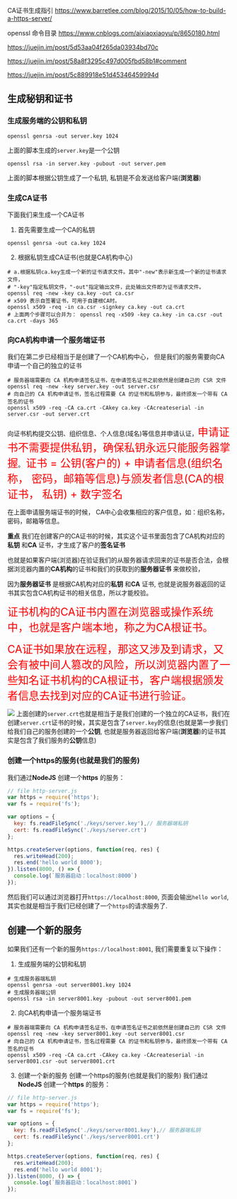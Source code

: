 CA证书生成指引
https://www.barretlee.com/blog/2015/10/05/how-to-build-a-https-server/

openssl 命令目录
https://www.cnblogs.com/aixiaoxiaoyu/p/8650180.html

https://juejin.im/post/5d53aa04f265da03934bd70c

https://juejin.im/post/58a8f3295c497d005fbd58b1#comment

https://juejin.im/post/5c889918e51d45346459994d

## 生成秘钥和证书

### 生成服务端的公钥和私钥
```shell
openssl genrsa -out server.key 1024
```
上面的脚本生成的`server.key`是一个公钥
```shell
openssl rsa -in server.key -pubout -out server.pem
```
上面的脚本根据公钥生成了一个私钥, 私钥是不会发送给客户端(**浏览器**)

### 生成CA证书
下面我们来生成一个CA证书
1. 首先需要生成一个CA的私钥
```shell
openssl genrsa -out ca.key 1024
```
2. 根据私钥生成CA证书(也就是CA机构中心)
```shell
# a.根据私钥ca.key生成一个新的证书请求文件。其中"-new"表示新生成一个新的证书请求文件，
# "-key"指定私钥文件，"-out"指定输出文件，此处输出文件即为证书请求文件。
openssl req -new -key ca.key -out ca.csr
# x509 表示自签署证书，可用于自建根CA时。
openssl x509 -req -in ca.csr -signkey ca.key -out ca.crt
# 上面两个步骤可以合并为： openssl req -x509 -key ca.key -in ca.csr -out ca.crt -days 365

```
### 向CA机构申请一个服务端证书

我们在第二步已经相当于是创建了一个CA机构中心， 但是我们的服务需要向CA申请一个自己的独立的证书
```shell
# 服务器端需要向 CA 机构申请签名证书，在申请签名证书之前依然是创建自己的 CSR 文件
openssl req -new -key server.key -out server.csr
# 向自己的 CA 机构申请证书，签名过程需要 CA 的证书和私钥参与，最终颁发一个带有 CA 签名的证书
openssl x509 -req -CA ca.crt -CAkey ca.key -CAcreateserial -in server.csr -out server.crt
```
向证书机构提交公钥、组织信息、个人信息(域名)等信息并申请认证，<font size=5 color=red>申请证书不需要提供私钥，确保私钥永远只能服务器掌握</font>。
<font size=5 color=red>证书 = 公钥(客户的) + 申请者信息(组织名称， 密码，邮箱等信息)与颁发者信息(CA的根证书， 私钥) + 数字签名</font>

在上面申请服务端证书的时候， CA中心会收集相应的客户信息，如：组织名称， 密码，邮箱等信息。

**重点**
我们在创建客户的CA证书的时候，其实这个证书里面包含了CA机构对应的**私钥** 和**CA** 证书，才生成了客户的**签名证书**

也就是如果客户端(浏览器)在验证我们的从服务器请求回来的证书是否合法，会根据浏览器内置的**CA机构**的证书和我们的获取到的**服务器证书** 来做校验，

因为**服务器证书** 是根据CA机构对应的**私钥** 和**CA** 证书, 也就是说服务器返回的证书其实包含CA机构证书的相关信息，所以才能校验。

<font size=5 color=red>证书机构的CA证书内置在浏览器或操作系统中，也就是客户端本地，称之为CA根证书。

CA证书如果放在远程，那这又涉及到请求，又会有被中间人篡改的风险，所以浏览器内置了一些知名证书机构的CA根证书，客户端根据颁发者信息去找到对应的CA证书进行验证。</font>

![](https://user-gold-cdn.xitu.io/2019/12/20/16f213db7c9bc70b?w=2900&h=2000&f=jpeg&s=356840)
上面创建的`server.crt`也就是相当于是我们创建的一个独立的CA证书，我们在创建`server.crt`证书的时候，其实是包含了`server.key`的信息(也就是第一步我们给我们自己的服务创建的一个**公钥**, 也就是服务器返回给客户端(**浏览器**)的证书其实是包含了我们服务的**公钥**信息)

### 创建一个https的服务(也就是我们的服务)
我们通过**NodeJS** 创建一个**https** 的服务：
```javascript
// file http-server.js
var https = require('https');
var fs = require('fs');

var options = {
  key: fs.readFileSync('./keys/server.key'),// 服务器端私钥
  cert: fs.readFileSync('./keys/server.crt')  
};

https.createServer(options, function(req, res) {
  res.writeHead(200);
  res.end('hello world 8000');
}).listen(8000, () => {
  console.log(`服务器启动：localhost:8000`)
});
```

然后我们可以通过浏览器打开`https://localhost:8000`, 页面会输出`hello world`, 其实也就是相当于我们已经创建了一个`https`的请求服务了.

## 创建一个新的服务
如果我们还有一个新的服务`https://localhost:8001`, 我们需要重复以下操作：
1. 生成服务端的公钥和私钥
```shell
# 生成服务器端私钥
openssl genrsa -out server8001.key 1024
# 生成服务器端公钥
openssl rsa -in server8001.key -pubout -out server8001.pem
```
2. 向CA机构申请一个服务端证书
```shell
# 服务器端需要向 CA 机构申请签名证书，在申请签名证书之前依然是创建自己的 CSR 文件
openssl req -new -key server8001.key -out server8001.csr
# 向自己的 CA 机构申请证书，签名过程需要 CA 的证书和私钥参与，最终颁发一个带有 CA 签名的证书
openssl x509 -req -CA ca.crt -CAkey ca.key -CAcreateserial -in server8001.csr -out server8001.crt
```
3. 创建一个新的服务
创建一个https的服务(也就是我们的服务)
我们通过**NodeJS** 创建一个**https** 的服务：
```javascript
// file http-server.js
var https = require('https');
var fs = require('fs');

var options = {
  key: fs.readFileSync('./keys/server8001.key'),// 服务器端私钥
  cert: fs.readFileSync('./keys/server8001.crt')  
};

https.createServer(options, function(req, res) {
  res.writeHead(200);
  res.end('hello world 8001');
}).listen(8000, () => {
  console.log(`服务器启动：localhost:8001`)
});
```